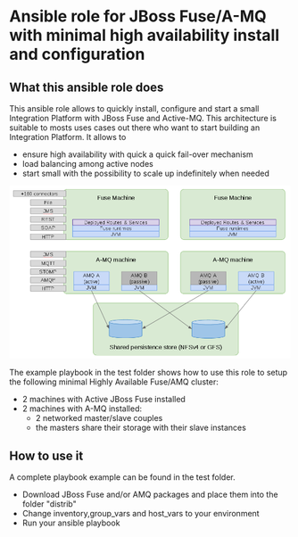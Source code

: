 Ansible role for JBoss Fuse/A-MQ with minimal high availability install and configuration
=========

What this ansible role does
------------
This ansible role allows to quickly install, configure and start a small Integration Platform with JBoss Fuse and Active-MQ.
This architecture is suitable to mosts uses cases out there who want to start building an Integration Platform.
It allows to
 - ensure high availability with quick a quick fail-over mechanism
 - load balancing among active nodes
 - start small with the possibility to scale up indefinitely when needed

![overview](https://raw.githubusercontent.com/alainpham/ansible-role-jboss-fuse-amq-ha/master/meta/minimal-fuse-amq-ha.png)

The example playbook in the test folder shows how to use this role to setup the following minimal Highly Available Fuse/AMQ cluster:
- 2 machines with Active JBoss Fuse installed 
- 2 machines with A-MQ installed:
    - 2 networked master/slave couples
	- the masters share their storage with their slave instances

	

How to use it
------------
A complete playbook example can be found in the test folder.

- Download JBoss Fuse and/or AMQ packages and place them into the folder "distrib"
- Change inventory,group_vars and host_vars to your environment
- Run your ansible playbook

